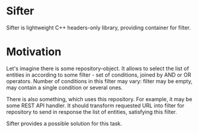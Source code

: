 # Sifter
Sifter is lightweight C++ headers-only library, providing container for filter.

# Motivation
Let's imagine there is some repository-object. It allows to select the list of entities in according to some filter - set of conditions, joined by AND or OR operators. Number of conditions in this filter may vary: filter may be empty, may contain a single condition or several ones.

There is also something, which uses this repository. For example, it may be some REST API handler. It should transform requested URL into filter for repository to send in response the list of entities, satisfying this filter.

Sifter provides a possible solution for this task.

